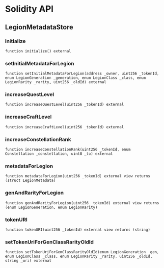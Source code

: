 # Solidity API

## LegionMetadataStore

### initialize

```solidity
function initialize() external
```

### setInitialMetadataForLegion

```solidity
function setInitialMetadataForLegion(address _owner, uint256 _tokenId, enum LegionGeneration _generation, enum LegionClass _class, enum LegionRarity _rarity, uint256 _oldId) external
```

### increaseQuestLevel

```solidity
function increaseQuestLevel(uint256 _tokenId) external
```

### increaseCraftLevel

```solidity
function increaseCraftLevel(uint256 _tokenId) external
```

### increaseConstellationRank

```solidity
function increaseConstellationRank(uint256 _tokenId, enum Constellation _constellation, uint8 _to) external
```

### metadataForLegion

```solidity
function metadataForLegion(uint256 _tokenId) external view returns (struct LegionMetadata)
```

### genAndRarityForLegion

```solidity
function genAndRarityForLegion(uint256 _tokenId) external view returns (enum LegionGeneration, enum LegionRarity)
```

### tokenURI

```solidity
function tokenURI(uint256 _tokenId) external view returns (string)
```

### setTokenUriForGenClassRarityOldId

```solidity
function setTokenUriForGenClassRarityOldId(enum LegionGeneration _gen, enum LegionClass _class, enum LegionRarity _rarity, uint256 _oldId, string _uri) external
```

